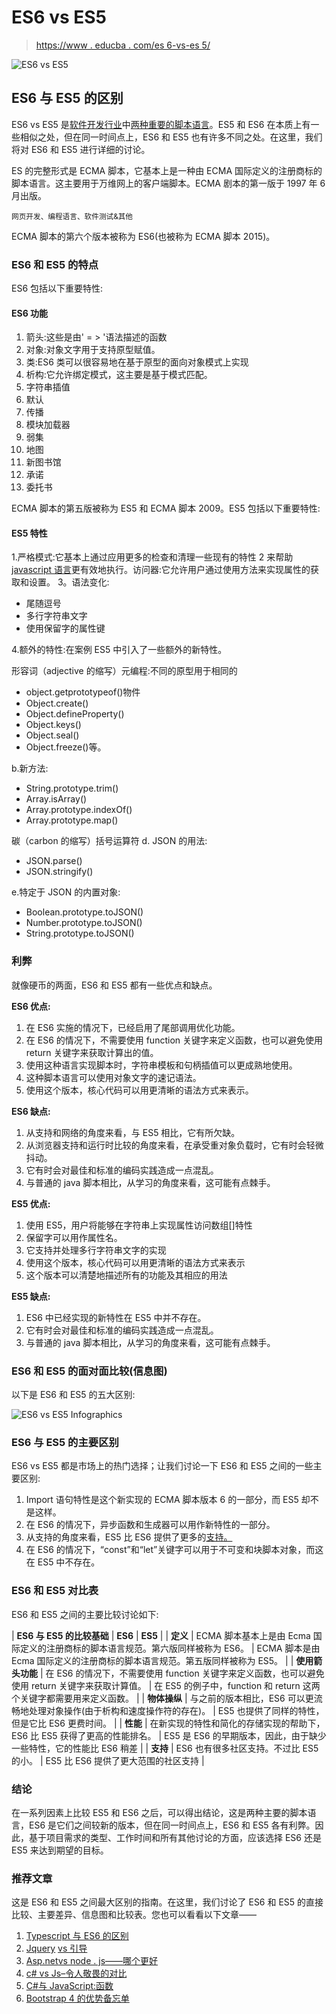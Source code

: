 # ES6 vs ES5

> [https://www . educba . com/es 6-vs-es 5/](https://www.educba.com/es6-vs-es5/)

![ES6 vs ES5](img/02674dbb60df8e99b9c24e389567a6d1.png)



## ES6 与 ES5 的区别

ES6 vs ES5 是[软件开发行业](https://www.educba.com/software-development-vs-web-development/)中[两种重要的脚本语言](https://www.educba.com/programming-languages-vs-scripting-languages/)。ES5 和 ES6 在本质上有一些相似之处，但在同一时间点上，ES6 和 ES5 也有许多不同之处。在这里，我们将对 ES6 和 ES5 进行详细的讨论。

ES 的完整形式是 ECMA 脚本，它基本上是一种由 ECMA 国际定义的注册商标的脚本语言。这主要用于万维网上的客户端脚本。ECMA 剧本的第一版于 1997 年 6 月出版。

<small>网页开发、编程语言、软件测试&其他</small>

ECMA 脚本的第六个版本被称为 ES6(也被称为 ECMA 脚本 2015)。

### ES6 和 ES5 的特点

ES6 包括以下重要特性:

#### ES6 功能

1.  箭头:这些是由' = > '语法描述的函数
2.  对象:对象文字用于支持原型赋值。
3.  类:ES6 类可以很容易地在基于原型的面向对象模式上实现
4.  析构:它允许绑定模式，这主要是基于模式匹配。
5.  字符串插值
6.  默认
7.  传播
8.  模块加载器
9.  弱集
10.  地图
11.  新图书馆
12.  承诺
13.  委托书

ECMA 脚本的第五版被称为 ES5 和 ECMA 脚本 2009。ES5 包括以下重要特性:

#### ES5 特性

1.严格模式:它基本上通过应用更多的检查和清理一些现有的特性
2 来帮助 [javascript 语言](https://www.educba.com/javascript-interview-questions/)更有效地执行。访问器:它允许用户通过使用方法来实现属性的获取和设置。
3。语法变化:

*   尾随逗号
*   多行字符串文字
*   使用保留字的属性键

4.额外的特性:在案例 ES5 中引入了一些额外的新特性。

形容词（adjective 的缩写）元编程:不同的原型用于相同的

*   object.getprototypeof()物件
*   Object.create()
*   Object.defineProperty()
*   Object.keys()
*   Object.seal()
*   Object.freeze()等。

b.新方法:

*   String.prototype.trim()
*   Array.isArray()
*   Array.prototype.indexOf()
*   Array.prototype.map()

碳（carbon 的缩写）括号运算符
d. JSON 的用法:

*   JSON.parse()
*   JSON.stringify()

e.特定于 JSON 的内置对象:

*   Boolean.prototype.toJSON()
*   Number.prototype.toJSON()
*   String.prototype.toJSON()

### 利弊

就像硬币的两面，ES6 和 ES5 都有一些优点和缺点。

**ES6 优点:**

1.  在 ES6 实施的情况下，已经启用了尾部调用优化功能。
2.  在 ES6 的情况下，不需要使用 function 关键字来定义函数，也可以避免使用 return 关键字来获取计算出的值。
3.  使用这种语言实现脚本时，字符串模板和句柄插值可以更成熟地使用。
4.  这种脚本语言可以使用对象文字的速记语法。
5.  使用这个版本，核心代码可以用更清晰的语法方式来表示。

**ES6 缺点:**

1.  从支持和网络的角度来看，与 ES5 相比，它有所欠缺。
2.  从浏览器支持和运行时比较的角度来看，在承受重对象负载时，它有时会轻微抖动。
3.  它有时会对最佳和标准的编码实践造成一点混乱。
4.  与普通的 java 脚本相比，从学习的角度来看，这可能有点棘手。

**ES5 优点:**

1.  使用 ES5，用户将能够在字符串上实现属性访问数组[]特性
2.  保留字可以用作属性名。
3.  它支持并处理多行字符串文字的实现
4.  使用这个版本，核心代码可以用更清晰的语法方式来表示
5.  这个版本可以清楚地描述所有的功能及其相应的用法

**ES5 缺点:**

1.  ES6 中已经实现的新特性在 ES5 中并不存在。
2.  它有时会对最佳和标准的编码实践造成一点混乱。
3.  与普通的 java 脚本相比，从学习的角度来看，这可能有点棘手。

### ES6 和 ES5 的面对面比较(信息图)

以下是 ES6 和 ES5 的五大区别:

![ES6 vs ES5 Infographics](img/87fff981d6af4275296838f0afd88146.png)



### ES6 与 ES5 的主要区别

ES6 vs ES5 都是市场上的热门选择；让我们讨论一下 ES6 和 ES5 之间的一些主要区别:

1.  Import 语句特性是这个新实现的 ECMA 脚本版本 6 的一部分，而 ES5 却不是这样。
2.  在 ES6 的情况下，异步函数和生成器可以用作新特性的一部分。
3.  从支持的角度来看，ES5 比 ES6 提供了更多的[支持。](https://www.educba.com/es6-interview-questions/)
4.  在 ES6 的情况下，“const”和“let”关键字可以用于不可变和块脚本对象，而这在 ES5 中不存在。

### ES6 和 ES5 对比表

ES6 和 ES5 之间的主要比较讨论如下:

| **ES6 与 ES5 的比较基础** | **ES6** | **ES5** |
| **定义** | ECMA 脚本基本上是由 Ecma 国际定义的注册商标的脚本语言规范。第六版同样被称为 ES6。 | ECMA 脚本是由 Ecma 国际定义的注册商标的脚本语言规范。第五版同样被称为 ES5。 |
| **使用箭头功能** | 在 ES6 的情况下，不需要使用 function 关键字来定义函数，也可以避免使用 return 关键字来获取计算值。 | 在 ES5 的例子中，function 和 return 这两个关键字都需要用来定义函数。 |
| **物体操纵** | 与之前的版本相比，ES6 可以更流畅地处理对象操作(由于析构和速度操作符的存在)。 | ES5 也提供了同样的特性，但是它比 ES6 更费时间。 |
| **性能** | 在新实现的特性和简化的存储实现的帮助下，ES6 比 ES5 获得了更高的性能排名。 | ES5 是 ES6 的早期版本，因此，由于缺少一些特性，它的性能比 ES6 稍差 |
| **支持** | ES6 也有很多社区支持。不过比 ES5 的小。 | ES5 比 ES6 提供了更大范围的社区支持 |

### 结论

在一系列因素上比较 ES5 和 ES6 之后，可以得出结论，这是两种主要的脚本语言，ES6 是它们之间较新的版本，但在同一时间点上，ES6 和 ES5 各有利弊。因此，基于项目需求的类型、工作时间和所有其他讨论的方面，应该选择 ES6 还是 ES5 来达到期望的目标。

### 推荐文章

这是 ES6 和 ES5 之间最大区别的指南。在这里，我们讨论了 ES6 和 ES5 的直接比较、主要差异、信息图和比较表。您也可以看看以下文章——

1.  [Typescript 与 ES6 的区别](https://www.educba.com/typescript-vs-es6/)
2.  [Jquery](https://www.educba.com/bootstrap-vs-jquery/) [vs 引导](https://www.educba.com/bootstrap-vs-jquery/)
3.  [Asp.net](https://www.educba.com/node-js-vs-asp-net/)[vs node . js——哪个更好](https://www.educba.com/node-js-vs-asp-net/)
4.  [c# vs Js–令人敬畏的对比](https://www.educba.com/c-sharp-vs-js/)
5.  [C#与 JavaScript:函数](https://www.educba.com/c-sharp-vs-javascript/)
6.  [Bootstrap 4 的优势备忘单](https://www.educba.com/bootstrap-4-cheat-sheet/)





